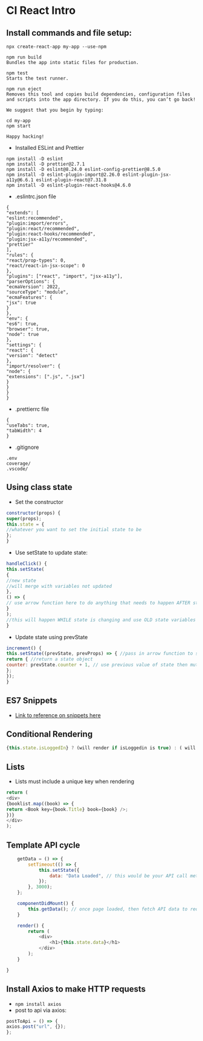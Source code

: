 # CI React Intro
## Install commands and file setup:

`npx create-react-app my-app --use-npm`

```
npm run build
Bundles the app into static files for production.

npm test
Starts the test runner.

npm run eject
Removes this tool and copies build dependencies, configuration files
and scripts into the app directory. If you do this, you can’t go back!

We suggest that you begin by typing:

cd my-app
npm start

Happy hacking!
```

- Installed ESLint and Prettier

```
npm install -D eslint
npm install -D prettier@2.7.1
npm install -D eslint@8.24.0 eslint-config-prettier@8.5.0
npm install -D eslint-plugin-import@2.26.0 eslint-plugin-jsx-a11y@6.6.1 eslint-plugin-react@7.31.8
npm install -D eslint-plugin-react-hooks@4.6.0
```

- .eslintrc.json file

```
{
"extends": [
"eslint:recommended",
"plugin:import/errors",
"plugin:react/recommended",
"plugin:react-hooks/recommended",
"plugin:jsx-a11y/recommended",
"prettier"
],
"rules": {
"react/prop-types": 0,
"react/react-in-jsx-scope": 0
},
"plugins": ["react", "import", "jsx-a11y"],
"parserOptions": {
"ecmaVersion": 2022,
"sourceType": "module",
"ecmaFeatures": {
"jsx": true
}
},
"env": {
"es6": true,
"browser": true,
"node": true
},
"settings": {
"react": {
"version": "detect"
},
"import/resolver": {
"node": {
"extensions": [".js", ".jsx"]
}
}
}
}
```

- .prettierrc file

```
{
"useTabs": true,
"tabWidth": 4
}

```

- .gitignore

```
.env
coverage/
.vscode/
```

## Using class state
* Set the constructor
```javascript
constructor(props) {
super(props);
this.state = {
//whatever you want to set the initial state to be
};
}
```
* Use setState to update state:
```javascript
handleClick() {
this.setState(
{
//new state
//will merge with variables not updated
},
() => {
// use arrow function here to do anything that needs to happen AFTER state has changed
}
);
//this will happen WHILE state is changing and use OLD state variables
}

```
* Update state using prevState
```javascript
increment() {
this.setState((prevState, prevProps) => { //pass in arrow function to setState
return { //return a state object
counter: prevState.counter + 1, // use previous value of state then mutate that value 
};
});
}
```

## ES7 Snippets 

* [Link to reference on snippets here](https://docs.google.com/document/d/1QtCwh_CcgXwbrHcGP4hlpOi37vylxurn-x4BznhbkBA/edit)


## Conditional Rendering

```javascript
{this.state.isLoggedIn} ? (will render if isLoggedin is true) : ( will render is isLoggedin is false)
```

## Lists

* Lists must include a unique key when rendering
```javascript
return (
<div>
{booklist.map((book) => {
return <Book key={book.Title} book={book} />;
})}
</div>
);
```

## Template API cycle

```javascript
    getData = () => {
    	setTimeout(() => {
    		this.setState({
    			data: "Data Loaded", // this would be your API call method
    		});
    	}, 3000);
    };

    componentDidMount() {
    	this.getData(); // once page loaded, then fetch API data to reduce page load lag
    }

    render() {
    	return (
    		<div>
    			<h1>{this.state.data}</h1>
    		</div>
    	);
    }

}
```

## Install Axios to make HTTP requests
* `npm install axios`
* post to api via axios:
```javascript
postToApi = () => {
axios.post("url", {});
};
```